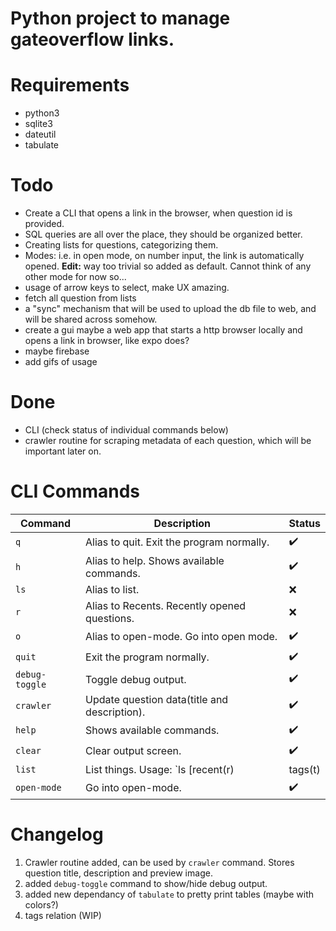 # Python project to manage gateoverflow links.

# Requirements

- python3
- sqlite3
- dateutil
- tabulate

# Todo

- Create a CLI that opens a link in the browser, when question id is provided.
- SQL queries are all over the place, they should be organized better.
- Creating lists for questions, categorizing them.
- Modes: i.e. in open mode, on number input, the link is automatically opened. **Edit:** way too trivial so added as default. Cannot think of any other mode for now so...
- usage of arrow keys to select, make UX amazing.
- fetch all question from lists
- a "sync" mechanism that will be used to upload the db file to web, and will be shared across somehow.
- create a gui maybe a web app that starts a http browser locally and opens a link in browser, like expo does?
- maybe firebase
- add gifs of usage

# Done

- CLI (check status of individual commands below)
- crawler routine for scraping metadata of each question, which will be important later on.

# CLI Commands

| Command        | Description                                                              | Status             |
| -------------- | ------------------------------------------------------------------------ | ------------------ |
| `q`            | Alias to quit. Exit the program normally.                                | :heavy_check_mark: |
| `h`            | Alias to help. Shows available commands.                                 | :heavy_check_mark: |
| `ls`           | Alias to list.                                                           | :x:                |
| `r`            | Alias to Recents. Recently opened questions.                             | :x:                |
| `o`            | Alias to open-mode. Go into open mode.                                   | :heavy_check_mark: |
| `quit`         | Exit the program normally.                                               | :heavy_check_mark: |
| `debug-toggle` | Toggle debug output.                                                     | :heavy_check_mark: |
| `crawler`      | Update question data(title and description).                             | :heavy_check_mark: |
| `help`         | Shows available commands.                                                | :heavy_check_mark: |
| `clear`        | Clear output screen.                                                     | :heavy_check_mark: |
| `list`         | List things. Usage: `ls [recent(r) | tags(t) | questions(q)] [how_many]` | :x:                |
| `open-mode`    | Go into open-mode.                                                       | :heavy_check_mark: |

# Changelog

1. Crawler routine added, can be used by `crawler` command. Stores question title, description and preview image.
2. added `debug-toggle` command to show/hide debug output.
3. added new dependancy of `tabulate` to pretty print tables (maybe with colors?)
4. tags relation (WIP)
